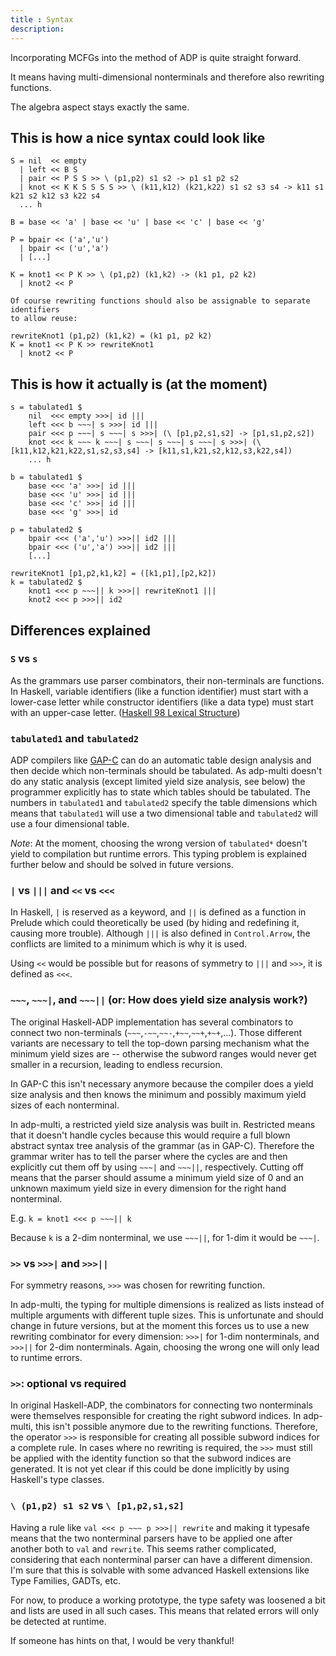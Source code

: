 ```yaml
---
title : Syntax
description:
---
```


Incorporating MCFGs into the method of ADP is quite straight forward.

It means having multi-dimensional nonterminals and therefore also rewriting functions.

The algebra aspect stays exactly the same.

## This is how a nice syntax could look like

	S = nil  << empty
	  | left << B S
	  | pair << P S S >> \ (p1,p2) s1 s2 -> p1 s1 p2 s2
	  | knot << K K S S S S >> \ (k11,k12) (k21,k22) s1 s2 s3 s4 -> k11 s1 k21 s2 k12 s3 k22 s4
	  ... h
	  
    B = base << 'a' | base << 'u' | base << 'c' | base << 'g'

	P = bpair << ('a','u')
	  | bpair << ('u','a')
	  | [...]
	  
	K = knot1 << P K >> \ (p1,p2) (k1,k2) -> (k1 p1, p2 k2)
	  | knot2 << P

	Of course rewriting functions should also be assignable to separate identifiers
	to allow reuse:

	rewriteKnot1 (p1,p2) (k1,k2) = (k1 p1, p2 k2)
	K = knot1 << P K >> rewriteKnot1
	  | knot2 << P

## This is how it actually is (at the moment)

	s = tabulated1 $
		nil  <<< empty >>>| id |||
		left <<< b ~~~| s >>>| id |||
		pair <<< p ~~~| s ~~~| s >>>| (\ [p1,p2,s1,s2] -> [p1,s1,p2,s2])
		knot <<< k ~~~ k ~~~| s ~~~| s ~~~| s ~~~| s >>>| (\ [k11,k12,k21,k22,s1,s2,s3,s4] -> [k11,s1,k21,s2,k12,s3,k22,s4])
		... h
		
    b = tabulated1 $
        base <<< 'a' >>>| id |||
        base <<< 'u' >>>| id |||
        base <<< 'c' >>>| id |||
        base <<< 'g' >>>| id
		
	p = tabulated2 $
		bpair <<< ('a','u') >>>|| id2 |||
		bpair <<< ('u','a') >>>|| id2 |||
		[...]
		
	rewriteKnot1 [p1,p2,k1,k2] = ([k1,p1],[p2,k2])
	k = tabulated2 $
		knot1 <<< p ~~~|| k >>>|| rewriteKnot1 |||
		knot2 <<< p >>>|| id2
	
## Differences explained

### `S` vs `s`

As the grammars use parser combinators, their non-terminals are functions.
In Haskell, variable identifiers (like a function identifier) must start
with a lower-case letter while constructor identifiers (like a data type)
must start with an upper-case letter. 
([Haskell 98 Lexical Structure](http://www.haskell.org/onlinereport/lexemes.html))

### `tabulated1` and `tabulated2`

ADP compilers like [GAP-C](http://gapc.eu) can do an automatic table design
analysis and then decide which non-terminals should be tabulated. As adp-multi
doesn't do any static analysis (except limited yield size analysis, see below)
the programmer explicitly has to state which tables should be tabulated. The
numbers in `tabulated1` and `tabulated2` specify the table dimensions which means
that `tabulated1` will use a two dimensional table and `tabulated2` will use
a four dimensional table.

*Note*: At the moment, choosing the wrong version of `tabulated*` doesn't yield to
        compilation but runtime errors. This typing problem is explained further
		below and should be solved in future versions.

### `|` vs `|||` and `<<` vs `<<<`

In Haskell, `|` is reserved as a keyword, and `||` is defined as a function in Prelude
which could theoretically be used (by hiding and redefining it, causing more trouble).
Although `|||` is also defined in `Control.Arrow`, the conflicts are limited to a minimum
which is why it is used.

Using `<<` would be possible but for reasons of symmetry to `|||` and `>>>`, it
is defined as `<<<`.

### `~~~`, `~~~|`, and `~~~||` (or: How does yield size analysis work?)

The original Haskell-ADP implementation has several combinators to connect
two non-terminals (`~~~`,`-~~`,`~~-`,`+~~`,`~~+`,`+~+`,...). Those different
variants are necessary to tell the top-down parsing mechanism what the minimum
yield sizes are -- otherwise the subword ranges would never get smaller in a recursion,
leading to endless recursion.

In GAP-C this isn't necessary anymore because the compiler does a yield size analysis
and then knows the minimum and possibly maximum yield sizes of each nonterminal.

In adp-multi, a restricted yield size analysis was built in. Restricted means that
it doesn't handle cycles because this would require a full blown abstract syntax tree
analysis of the grammar (as in GAP-C). Therefore the grammar writer has to tell the
parser where the cycles are and then explicitly cut them off by using `~~~|` and
`~~~||`, respectively. Cutting off means that the parser should assume a minimum 
yield size of 0 and an unknown maximum yield size in every dimension for the
right hand nonterminal.

E.g. `k = knot1 <<< p ~~~|| k`

Because `k` is a 2-dim nonterminal, we use `~~~||`, for 1-dim it would be `~~~|`.

### `>>` vs `>>>|` and `>>>||`

For symmetry reasons, `>>>` was chosen for rewriting function.

In adp-multi, the typing for multiple dimensions is realized as lists instead
of multiple arguments with different tuple sizes. This is unfortunate and should change
in future versions, but at the moment this forces us to use a new rewriting
combinator for every dimension: `>>>|` for 1-dim nonterminals, and `>>>||` for
2-dim nonterminals. Again, choosing the wrong one will only lead to runtime errors.

### `>>`: optional vs required

In original Haskell-ADP, the combinators for connecting two nonterminals were themselves
responsible for creating the right subword indices. In adp-multi, this isn't possible
anymore due to the rewriting functions. Therefore, the operator `>>>` is responsible
for creating all possible subword indices for a complete rule. In cases where no
rewriting is required, the `>>>` must still be applied with the identity function
so that the subword indices are generated. It is not yet clear if this could be
done implicitly by using Haskell's type classes.

### `\ (p1,p2) s1 s2` vs `\ [p1,p2,s1,s2]`

Having a rule like `val <<< p ~~~ p >>>|| rewrite` and making it typesafe means
that the two nonterminal parsers have to be applied one after another both
to `val` and `rewrite`. This seems rather complicated, considering that
each nonterminal parser can have a different dimension. I'm sure that this is
solvable with some advanced Haskell extensions like Type Families, GADTs, etc.

For now, to produce a working prototype, the type safety was loosened a bit and
lists are used in all such cases. This means that related errors
will only be detected at runtime.

If someone has hints on that, I would be very thankful!